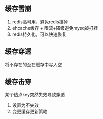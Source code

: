## 缓存雪崩

1. redis高可用，避免redis挂掉
2. ehcache缓存 + 限流+降级避免mysq被打挂
3. redis持久化，可以快速恢复

## 缓存穿透

将不存在的至在缓存中写入空

## 缓存击穿

某个热点key突然失效导致穿透

1. 设置为不失效
2. 变更缓存更新策略
